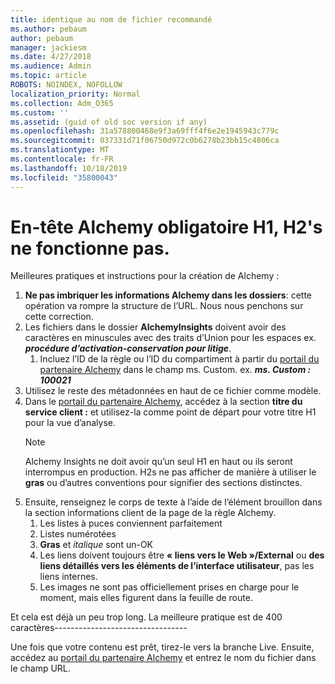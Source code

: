 ```yaml
---
title: identique au nom de fichier recommandé
ms.author: pebaum
author: pebaum
manager: jackiesm
ms.date: 4/27/2018
ms.audience: Admin
ms.topic: article
ROBOTS: NOINDEX, NOFOLLOW
localization_priority: Normal
ms.collection: Adm_O365
ms.custom: ''
ms.assetid: (guid of old soc version if any)
ms.openlocfilehash: 31a578800468e9f3a69fff4f6e2e1945943c779c
ms.sourcegitcommit: 037331d71f06750d972c0b6278b23bb15c4806ca
ms.translationtype: MT
ms.contentlocale: fr-FR
ms.lasthandoff: 10/18/2019
ms.locfileid: "35800043"
---
```

# <a name="required-alchemy-header-h1-h2s-dont-work"></a>En-tête Alchemy obligatoire H1, H2's ne fonctionne pas.
Meilleures pratiques et instructions pour la création de Alchemy :

1. **Ne pas imbriquer les informations Alchemy dans les dossiers**: cette opération va rompre la structure de l’URL. Nous nous penchons sur cette correction.
1. Les fichiers dans le dossier **AlchemyInsights** doivent avoir des caractères en minuscules avec des traits d’Union pour les espaces ex. ***procédure d’activation-conservation pour litige***.
    1. Incluez l’ID de la règle ou l’ID du compartiment à partir du [portail du partenaire Alchemy](https://alchemyportal.azurewebsites.net) dans le champ ms. Custom. ex. ***ms. Custom : 100021***
1. Utilisez le reste des métadonnées en haut de ce fichier comme modèle.
1. Dans le [portail du partenaire Alchemy](https://alchemyportal.azurewebsites.net), accédez à la section **titre du service client :** et utilisez-la comme point de départ pour votre titre H1 pour la vue d’analyse. 
    > [!NOTE]
    > Alchemy Insights ne doit avoir qu’un seul H1 en haut ou ils seront interrompus en production. H2s ne pas afficher de manière à utiliser le **gras** ou d’autres conventions pour signifier des sections distinctes.
1. Ensuite, renseignez le corps de texte à l’aide de l’élément brouillon dans la section informations client de la page de la règle Alchemy.
    1. Les listes à puces conviennent parfaitement
    1. Listes numérotées
    1. **Gras** et *italique* sont un-OK
    1. Les liens doivent toujours être **« liens vers le Web »/External** ou **des liens détaillés vers les éléments de l’interface utilisateur**, pas les liens internes.
    1. Les images ne sont pas officiellement prises en charge pour le moment, mais elles figurent dans la feuille de route.

Et cela est déjà un peu trop long. La meilleure pratique est de 400 caractères---------------------------------

Une fois que votre contenu est prêt, tirez-le vers la branche Live. Ensuite, accédez au [portail du partenaire Alchemy](https://alchemyportal.azurewebsites.net) et entrez le nom du fichier dans le champ URL. 